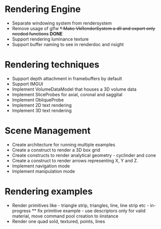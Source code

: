 # Rendering Engine
* Separate windowing system from rendersystem
* Remove usage of glfw
~~* Make VkRenderSystem a dll and export only needed functions~~ **DONE**
* Support rendering luminance texture
* Support buffer naming to see in renderdoc and nsight

# Rendering techniques
* Support depth attachment in framebuffers by default
* Support IMGUI
* Implement VolumeDataModel that houses a 3D volume data
* Implement SliceProbes for axial, coronal and saggital
* Implement ObliqueProbe
* Implement 2D text rendering
* Implement 3D text rendering

# Scene Management
* Create architecture for running multiple examples
* Create a construct to render a 3D box grid
* Create constructs to render analytical geometry - cyclinder and cone
* Create a construct to render arrows representing X, Y and Z.
* Implement navigation mode
* Implement manipulation mode


# Rendering examples
* Render primitives like - triangle strip, triangles, line, line strip etc - in-progress
** fix primitive example - use descriptors only for valid material, move command pool creation to iinstance 
* Render one quad sold, textured, points, lines



